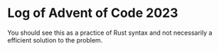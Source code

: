 # Log of Advent of Code 2023

You should see this as a practice of Rust syntax and not necessarily a efficient solution to the problem.

